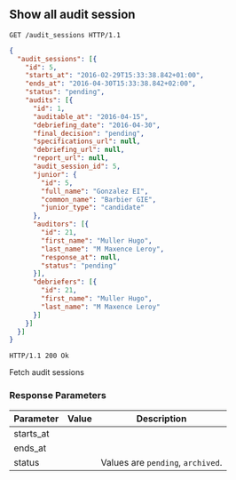 ## Show all audit session

```http
GET /audit_sessions HTTP/1.1
```

```json
{
  "audit_sessions": [{
    "id": 5,
    "starts_at": "2016-02-29T15:33:38.842+01:00",
    "ends_at": "2016-04-30T15:33:38.842+02:00",
    "status": "pending",
    "audits": [{
      "id": 1,
      "auditable_at": "2016-04-15",
      "debriefing_date": "2016-04-30",
      "final_decision": "pending",
      "specifications_url": null,
      "debriefing_url": null,
      "report_url": null,
      "audit_session_id": 5,
      "junior": {
        "id": 5,
        "full_name": "Gonzalez EI",
        "common_name": "Barbier GIE",
        "junior_type": "candidate"
      },
      "auditors": [{
        "id": 21,
        "first_name": "Muller Hugo",
        "last_name": "M Maxence Leroy",
        "response_at": null,
        "status": "pending"
      }],
      "debriefers": [{
        "id": 21,
        "first_name": "Muller Hugo",
        "last_name": "M Maxence Leroy"
      }]
    }]
  }]
}
```

```http
HTTP/1.1 200 Ok
```

Fetch audit sessions

### Response Parameters

Parameter           |  Value | Description
------------------- | ------ | ------
starts_at           | |
ends_at             | |
status              | | Values are `pending`, `archived`.
